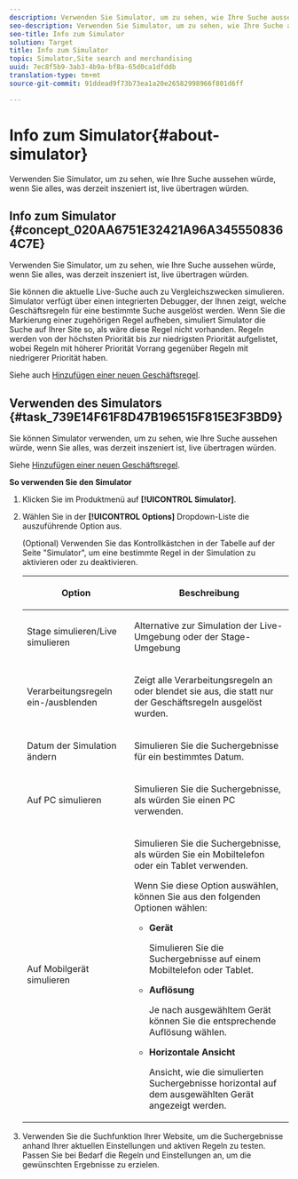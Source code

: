 ```yaml
---
description: Verwenden Sie Simulator, um zu sehen, wie Ihre Suche aussehen würde, wenn Sie alles, was derzeit inszeniert ist, live übertragen würden.
seo-description: Verwenden Sie Simulator, um zu sehen, wie Ihre Suche aussehen würde, wenn Sie alles, was derzeit inszeniert ist, live übertragen würden.
seo-title: Info zum Simulator
solution: Target
title: Info zum Simulator
topic: Simulator,Site search and merchandising
uuid: 7ec8f5b9-3ab3-4b9a-bf8a-65d0ca1dfddb
translation-type: tm+mt
source-git-commit: 91ddead9f73b73ea1a20e26582998966f801d6ff

---
```



# Info zum Simulator{#about-simulator}

Verwenden Sie Simulator, um zu sehen, wie Ihre Suche aussehen würde, wenn Sie alles, was derzeit inszeniert ist, live übertragen würden.

## Info zum Simulator {#concept_020AA6751E32421A96A3455508364C7E}

Verwenden Sie Simulator, um zu sehen, wie Ihre Suche aussehen würde, wenn Sie alles, was derzeit inszeniert ist, live übertragen würden.

Sie können die aktuelle Live-Suche auch zu Vergleichszwecken simulieren. Simulator verfügt über einen integrierten Debugger, der Ihnen zeigt, welche Geschäftsregeln für eine bestimmte Suche ausgelöst werden. Wenn Sie die Markierung einer zugehörigen Regel aufheben, simuliert Simulator die Suche auf Ihrer Site so, als wäre diese Regel nicht vorhanden. Regeln werden von der höchsten Priorität bis zur niedrigsten Priorität aufgelistet, wobei Regeln mit höherer Priorität Vorrang gegenüber Regeln mit niedrigerer Priorität haben.

Siehe auch [Hinzufügen einer neuen Geschäftsregel](c-about-rules-menu/c-about-business-rules.md#task_BD3B31ED48BB4B1B8F1DCD3BFA2528E7).

## Verwenden des Simulators {#task_739E14F61F8D47B196515F815E3F3BD9}

Sie können Simulator verwenden, um zu sehen, wie Ihre Suche aussehen würde, wenn Sie alles, was derzeit inszeniert ist, live übertragen würden.

Siehe [Hinzufügen einer neuen Geschäftsregel](c-about-rules-menu/c-about-business-rules.md#task_BD3B31ED48BB4B1B8F1DCD3BFA2528E7).

**So verwenden Sie den Simulator**

1. Klicken Sie im Produktmenü auf **[!UICONTROL Simulator]**.
1. Wählen Sie in der **[!UICONTROL Options]** Dropdown-Liste die auszuführende Option aus.

   <!-- 
   
   r_simulator_page_options.xml
   
   -->

   (Optional) Verwenden Sie das Kontrollkästchen in der Tabelle auf der Seite &quot;Simulator&quot;, um eine bestimmte Regel in der Simulation zu aktivieren oder zu deaktivieren.

   <table> 
    <thead> 
      <tr> 
      <th colname="col1" class="entry"> <p>Option </p> </th> 
      <th colname="col2" class="entry"> <p>Beschreibung </p> </th> 
      </tr> 
    </thead>
    <tbody> 
      <tr> 
      <td colname="col1"> <p><span class="uicontrol">Stage simulieren/Live simulieren</span> </p> </td> 
      <td colname="col2"> <p>Alternative zur Simulation der Live-Umgebung oder der Stage-Umgebung </p> </td> 
      </tr> 
      <tr> 
      <td colname="col1"> <p><span class="uicontrol">Verarbeitungsregeln ein-/ausblenden</span> </p> </td> 
      <td colname="col2"> <p>Zeigt alle Verarbeitungsregeln an oder blendet sie aus, die statt nur der Geschäftsregeln ausgelöst wurden. </p> </td> 
      </tr> 
      <tr> 
      <td colname="col1"> <p><span class="uicontrol">Datum der Simulation ändern</span> </p> </td> 
      <td colname="col2"> <p>Simulieren Sie die Suchergebnisse für ein bestimmtes Datum. </p> </td> 
      </tr> 
      <tr> 
      <td colname="col1"> <p><span class="uicontrol">Auf PC simulieren</span> </p> </td> 
      <td colname="col2"> <p>Simulieren Sie die Suchergebnisse, als würden Sie einen PC verwenden. </p> </td> 
      </tr> 
      <tr> 
      <td colname="col1"> <p><span class="uicontrol">Auf Mobilgerät simulieren</span> </p> </td> 
      <td colname="col2"> <p>Simulieren Sie die Suchergebnisse, als würden Sie ein Mobiltelefon oder ein Tablet verwenden. </p> <p>Wenn Sie diese Option auswählen, können Sie aus den folgenden Optionen wählen: </p> 
        <ul id="ul_2A9901418212486A8EE67A78CB99CBE4"> 
        <li id="li_B210E954DF0D44C397718112C72C2103"> <b><span class="uicontrol">Gerät</span></b> <p>Simulieren Sie die Suchergebnisse auf einem Mobiltelefon oder Tablet. </p> </li> 
        <li id="li_90B64EAA0B57446A90CE22172E703594"> <b><span class="uicontrol">Auflösung</span></b> <p>Je nach ausgewähltem Gerät können Sie die entsprechende Auflösung wählen. </p> </li> 
        <li id="li_042AF9FA3FA846EDB48F7296DB361515"> <b><span class="uicontrol">Horizontale Ansicht</span></b> <p>Ansicht, wie die simulierten Suchergebnisse horizontal auf dem ausgewählten Gerät angezeigt werden. </p> </li> 
        </ul> </td> 
      </tr> 
    </tbody> 
    </table>

1. Verwenden Sie die Suchfunktion Ihrer Website, um die Suchergebnisse anhand Ihrer aktuellen Einstellungen und aktiven Regeln zu testen. Passen Sie bei Bedarf die Regeln und Einstellungen an, um die gewünschten Ergebnisse zu erzielen.
